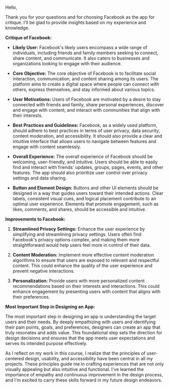 ﻿Hello,

Thank you for your questions and for choosing Facebook as the app for critique. I'll be glad to provide insights based on my experience and knowledge.

**Critique of Facebook:**

- **Likely User:** Facebook's likely users encompass a wide range of individuals, including friends and family members seeking to connect, share content, and communicate. It also caters to businesses and organizations looking to engage with their audience.

- **Core Objective:** The core objective of Facebook is to facilitate social interaction, communication, and content sharing among its users. The platform aims to create a digital space where people can connect with others, express themselves, and stay informed about various topics.

- **User Motivations:** Users of Facebook are motivated by a desire to stay connected with friends and family, share personal experiences, discover and engage with content, and interact with communities that align with their interests.

- **Best Practices and Guidelines:** Facebook, as a widely used platform, should adhere to best practices in terms of user privacy, data security, content moderation, and accessibility. It should also provide a clear and intuitive interface that allows users to navigate between features and engage with content seamlessly.

- **Overall Experience:** The overall experience of Facebook should be welcoming, user-friendly, and intuitive. Users should be able to easily find and interact with friends' updates, groups, pages, events, and other features. The app should also prioritize user control over privacy settings and data sharing.

- **Button and Element Design:** Buttons and other UI elements should be designed in a way that guides users toward their intended actions. Clear labels, consistent visual cues, and logical placement contribute to an optimal user experience. Elements that promote engagement, such as likes, comments, and shares, should be accessible and intuitive.

**Improvements to Facebook:**

1. **Streamlined Privacy Settings:** Enhance the user experience by simplifying and streamlining privacy settings. Users often find Facebook's privacy options complex, and making them more straightforward would help users feel more in control of their data.

2. **Content Moderation:** Implement more effective content moderation algorithms to ensure that users are exposed to relevant and respectful content. This could enhance the quality of the user experience and prevent negative interactions.

3. **Personalization:** Provide users with more personalized content recommendations based on their interests and interactions. This could enhance engagement by presenting users with content that aligns with their preferences.

**Most Important Step in Designing an App:**

The most important step in designing an app is understanding the target users and their needs. By deeply empathizing with users and identifying their pain points, goals, and preferences, designers can create an app that truly resonates and adds value. This foundational step sets the direction for design decisions and ensures that the app meets user expectations and serves its intended purpose effectively.

As I reflect on my work in this course, I realize that the principles of user-centered design, usability, and accessibility have been central in all my projects. These principles guide me in crafting experiences that are not only visually appealing but also intuitive and functional. I've learned the importance of empathy and continuous improvement in the design process, and I'm excited to carry these skills forward in my future design endeavors.
